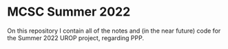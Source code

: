 MCSC Summer 2022
================
On this repository I contain all of the notes and (in the near future) code for the Summer 2022 UROP project, regarding PPP.
